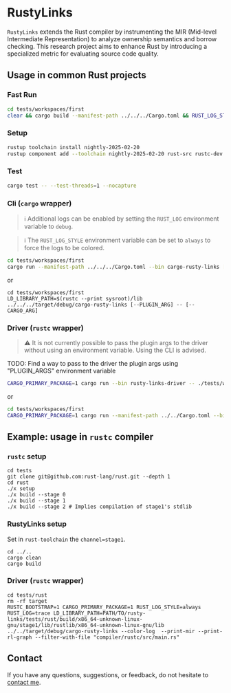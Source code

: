 # RustyLinks

`RustyLinks` extends the Rust compiler by instrumenting the MIR (Mid-level Intermediate Representation) to analyze ownership semantics and borrow checking. This research project aims to enhance Rust by introducing a specialized metric for evaluating source code quality.

## Usage in common Rust projects

### Fast Run

```bash
cd tests/workspaces/first
clear && cargo build --manifest-path ../../../Cargo.toml && RUST_LOG_STYLE=always RUST_LOG=trace LD_LIBRARY_PATH=$(rustc --print sysroot)/lib ../../../target/debug/cargo-rusty-links --color-log
```

### Setup

```bash
rustup toolchain install nightly-2025-02-20
rustup component add --toolchain nightly-2025-02-20 rust-src rustc-dev llvm-tools-preview miri rust-analyzer clippy
```

### Test

```bash
cargo test -- --test-threads=1 --nocapture
```

### Cli (`cargo` wrapper)

> ℹ️  Additional logs can be enabled by setting the `RUST_LOG` environment variable to `debug`.

> ℹ️  The `RUST_LOG_STYLE` environment variable can be set to `always` to force the logs to be colored.

```bash
cd tests/workspaces/first
cargo run --manifest-path ../../../Cargo.toml --bin cargo-rusty-links [--CARGO_ARG] -- [--PLUGIN_ARG]
```

or

```
cd tests/workspaces/first
LD_LIBRARY_PATH=$(rustc --print sysroot)/lib ../../../target/debug/cargo-rusty-links [--PLUGIN_ARG] -- [--CARGO_ARG]
```

### Driver (`rustc` wrapper)

> ⚠️  It is not currently possible to pass the plugin args to the driver without using an environment variable. Using the CLI is advised.

TODO: Find a way to pass to the driver the plugin args using "PLUGIN_ARGS" environment variable

```bash
CARGO_PRIMARY_PACKAGE=1 cargo run --bin rusty-links-driver -- ./tests/workspaces/first/src/main.rs [--RUSTC_ARG (e.g., --cfg 'feature="test"')]
```

or

```bash
cd tests/workspaces/first
CARGO_PRIMARY_PACKAGE=1 cargo run --manifest-path ../../Cargo.toml --bin rusty-links-driver -- ./src/main.rs
```

## Example: usage in `rustc` compiler

### `rustc` setup

```shell
cd tests
git clone git@github.com:rust-lang/rust.git --depth 1
cd rust
./x setup
./x build --stage 0
./x build --stage 1
./x build --stage 2 # Implies compilation of stage1's stdlib
```

### RustyLinks setup

Set in `rust-toolchain` the `channel=stage1`.

```shell
cd ../..
cargo clean
cargo build
```

### Driver (`rustc` wrapper)

```shell
cd tests/rust
rm -rf target
RUSTC_BOOTSTRAP=1 CARGO_PRIMARY_PACKAGE=1 RUST_LOG_STYLE=always RUST_LOG=trace LD_LIBRARY_PATH=PATH/TO/rusty-links/tests/rust/build/x86_64-unknown-linux-gnu/stage1/lib/rustlib/x86_64-unknown-linux-gnu/lib ../../target/debug/cargo-rusty-links --color-log  --print-mir --print-rl-graph --filter-with-file "compiler/rustc/src/main.rs"
```

## Contact

If you have any questions, suggestions, or feedback, do not hesitate to [contact me](https://federicobruzzone.github.io/).
